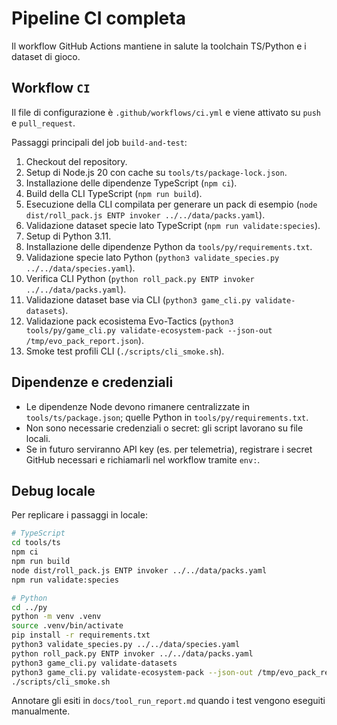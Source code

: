 # Pipeline CI completa

Il workflow GitHub Actions mantiene in salute la toolchain TS/Python e i dataset di gioco.

## Workflow `CI`

Il file di configurazione è `.github/workflows/ci.yml` e viene attivato su `push` e `pull_request`.

Passaggi principali del job `build-and-test`:

1. Checkout del repository.
2. Setup di Node.js 20 con cache su `tools/ts/package-lock.json`.
3. Installazione delle dipendenze TypeScript (`npm ci`).
4. Build della CLI TypeScript (`npm run build`).
5. Esecuzione della CLI compilata per generare un pack di esempio (`node dist/roll_pack.js ENTP invoker ../../data/packs.yaml`).
6. Validazione dataset specie lato TypeScript (`npm run validate:species`).
7. Setup di Python 3.11.
8. Installazione delle dipendenze Python da `tools/py/requirements.txt`.
9. Validazione specie lato Python (`python3 validate_species.py ../../data/species.yaml`).
10. Verifica CLI Python (`python roll_pack.py ENTP invoker ../../data/packs.yaml`).
11. Validazione dataset base via CLI (`python3 game_cli.py validate-datasets`).
12. Validazione pack ecosistema Evo-Tactics (`python3 tools/py/game_cli.py validate-ecosystem-pack --json-out /tmp/evo_pack_report.json`).
13. Smoke test profili CLI (`./scripts/cli_smoke.sh`).

## Dipendenze e credenziali

- Le dipendenze Node devono rimanere centralizzate in `tools/ts/package.json`; quelle Python in `tools/py/requirements.txt`.
- Non sono necessarie credenziali o secret: gli script lavorano su file locali.
- Se in futuro serviranno API key (es. per telemetria), registrare i secret GitHub necessari e richiamarli nel workflow tramite `env:`.

## Debug locale

Per replicare i passaggi in locale:

```bash
# TypeScript
cd tools/ts
npm ci
npm run build
node dist/roll_pack.js ENTP invoker ../../data/packs.yaml
npm run validate:species

# Python
cd ../py
python -m venv .venv
source .venv/bin/activate
pip install -r requirements.txt
python3 validate_species.py ../../data/species.yaml
python roll_pack.py ENTP invoker ../../data/packs.yaml
python3 game_cli.py validate-datasets
python3 game_cli.py validate-ecosystem-pack --json-out /tmp/evo_pack_report.json
./scripts/cli_smoke.sh
```

Annotare gli esiti in `docs/tool_run_report.md` quando i test vengono eseguiti manualmente.
